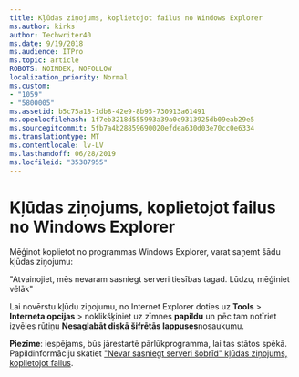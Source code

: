 ```yaml
---
title: Kļūdas ziņojums, koplietojot failus no Windows Explorer
ms.author: kirks
author: Techwriter40
ms.date: 9/19/2018
ms.audience: ITPro
ms.topic: article
ROBOTS: NOINDEX, NOFOLLOW
localization_priority: Normal
ms.custom:
- "1059"
- "5800005"
ms.assetid: b5c75a18-1db8-42e9-8b95-730913a61491
ms.openlocfilehash: 1f7eb3218d555993a39a0c9313925db09eab29e5
ms.sourcegitcommit: 5fb7a4b28859690020efdea630d03e70cc0e6334
ms.translationtype: MT
ms.contentlocale: lv-LV
ms.lasthandoff: 06/28/2019
ms.locfileid: "35387955"
---
```

# <a name="error-message-when-sharing-files-from-windows-explorer"></a>Kļūdas ziņojums, koplietojot failus no Windows Explorer

Mēģinot koplietot no programmas Windows Explorer, varat saņemt šādu kļūdas ziņojumu:
  
"Atvainojiet, mēs nevaram sasniegt serveri tiesības tagad. Lūdzu, mēģiniet vēlāk"
  
Lai novērstu kļūdu ziņojumu, no Internet Explorer doties uz **Tools** \> **Interneta opcijas** \> noklikšķiniet uz zīmnes **papildu** un pēc tam notīriet izvēles rūtiņu **Nesaglabāt diskā šifrētās lappuses**nosaukumu.
  
 **Piezīme**: iespējams, būs jārestartē pārlūkprogramma, lai tas stātos spēkā. Papildinformāciju skatiet ["Nevar sasniegt serveri šobrīd" kļūdas ziņojums, koplietojot failus](https://go.microsoft.com/fwlink/?linkid=2022914).
  